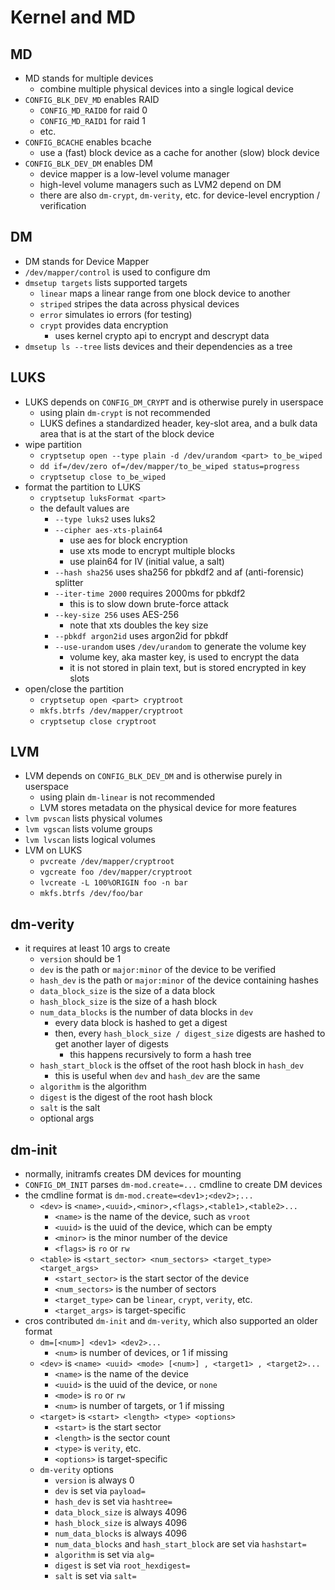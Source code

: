Kernel and MD
=============

## MD

- MD stands for multiple devices
  - combine multiple physical devices into a single logical device
- `CONFIG_BLK_DEV_MD` enables RAID
  - `CONFIG_MD_RAID0` for raid 0
  - `CONFIG_MD_RAID1` for raid 1
  - etc.
- `CONFIG_BCACHE` enables bcache
  - use a (fast) block device as a cache for another (slow) block device
- `CONFIG_BLK_DEV_DM` enables DM
  - device mapper is a low-level volume manager
  - high-level volume managers such as LVM2 depend on DM
  - there are also `dm-crypt`, `dm-verity`, etc. for device-level encryption /
    verification

## DM

- DM stands for Device Mapper
- `/dev/mapper/control` is used to configure dm
- `dmsetup targets` lists supported targets
  - `linear` maps a linear range from one block device to another
  - `striped` stripes the data across physical devices
  - `error` simulates io errors (for testing)
  - `crypt` provides data encryption
    - uses kernel crypto api to encrypt and descrypt data
- `dmsetup ls --tree` lists devices and their dependencies as a tree

## LUKS

- LUKS depends on `CONFIG_DM_CRYPT` and is otherwise purely in userspace
  - using plain `dm-crypt` is not recommended
  - LUKS defines a standardized header, key-slot area, and a bulk data area
    that is at the start of the block device
- wipe partition
  - `cryptsetup open --type plain -d /dev/urandom <part> to_be_wiped`
  - `dd if=/dev/zero of=/dev/mapper/to_be_wiped status=progress`
  - `cryptsetup close to_be_wiped`
- format the partition to LUKS
  - `cryptsetup luksFormat <part>`
  - the default values are
    - `--type luks2` uses luks2
    - `--cipher aes-xts-plain64`
      - use aes for block encryption
      - use xts mode to encrypt multiple blocks
      - use plain64 for IV (initial value, a salt)
    - `--hash sha256` uses sha256 for pbkdf2 and af (anti-forensic) splitter
    - `--iter-time 2000` requires 2000ms for pbkdf2
      - this is to slow down brute-force attack
    - `--key-size 256` uses AES-256
      - note that xts doubles the key size
    - `--pbkdf argon2id` uses argon2id for pbkdf
    - `--use-urandom` uses `/dev/urandom` to generate the volume key
      - volume key, aka master key, is used to encrypt the data
      - it is not stored in plain text, but is stored encrypted in key slots
- open/close the partition
  - `cryptsetup open <part> cryptroot`
  - `mkfs.btrfs /dev/mapper/cryptroot`
  - `cryptsetup close cryptroot`

## LVM

- LVM depends on `CONFIG_BLK_DEV_DM` and is otherwise purely in userspace
  - using plain `dm-linear` is not recommended
  - LVM stores metadata on the physical device for more features
- `lvm pvscan` lists physical volumes
- `lvm vgscan` lists volume groups
- `lvm lvscan` lists logical volumes
- LVM on LUKS
  - `pvcreate /dev/mapper/cryptroot`
  - `vgcreate foo /dev/mapper/cryptroot`
  - `lvcreate -L 100%ORIGIN foo -n bar`
  - `mkfs.btrfs /dev/foo/bar`

## dm-verity

- it requires at least 10 args to create
  - `version` should be 1
  - `dev` is the path or `major:minor` of the device to be verified
  - `hash_dev` is the path or `major:minor` of the device containing hashes
  - `data_block_size` is the size of a data block
  - `hash_block_size` is the size of a hash block
  - `num_data_blocks` is the number of data blocks in `dev`
    - every data block is hashed to get a digest
    - then, every `hash_block_size / digest_size` digests are hashed to get
      another layer of digests
      - this happens recursively to form a hash tree
  - `hash_start_block` is the offset of the root hash block in `hash_dev`
    - this is useful when `dev` and `hash_dev` are the same
  - `algorithm` is the algorithm
  - `digest` is the digest of the root hash block
  - `salt` is the salt
  - optional args

## dm-init

- normally, initramfs creates DM devices for mounting
- `CONFIG_DM_INIT` parses `dm-mod.create=...` cmdline to create DM devices
- the cmdline format is `dm-mod.create=<dev1>;<dev2>;...`
  - `<dev>` is `<name>,<uuid>,<minor>,<flags>,<table1>,<table2>...`
    - `<name>` is the name of the device, such as `vroot`
    - `<uuid>` is the uuid of the device, which can be empty
    - `<minor>` is the minor number of the device
    - `<flags>` is `ro` or `rw`
  - `<table>` is `<start_sector> <num_sectors> <target_type> <target_args>`
    - `<start_sector>` is the start sector of the device
    - `<num_sectors>` is the number of sectors
    - `<target_type>` can be `linear`, `crypt`, `verity`, etc.
    - `<target_args>` is target-specific
- cros contributed `dm-init` and `dm-verity`, which also supported an older
  format
  - `dm=[<num>] <dev1> <dev2>...`
    - `<num>` is number of devices, or 1 if missing
  - `<dev>` is `<name> <uuid> <mode> [<num>] , <target1> , <target2>...`
    - `<name>` is the name of the device
    - `<uuid>` is the uuid of the device, or `none`
    - `<mode>` is `ro` or `rw`
    - `<num>` is number of targets, or 1 if missing
  - `<target>` is `<start> <length> <type> <options>`
    - `<start>` is the start sector
    - `<length>` is the sector count
    - `<type>` is `verity`, etc.
    - `<options>` is target-specific
  - `dm-verity` options
    - `version` is always 0
    - `dev` is set via `payload=`
    - `hash_dev` is set via `hashtree=`
    - `data_block_size` is always 4096
    - `hash_block_size` is always 4096
    - `num_data_blocks` is always 4096
    - `num_data_blocks` and `hash_start_block` are set via `hashstart=`
    - `algorithm` is set via `alg=`
    - `digest` is set via `root_hexdigest=`
    - `salt` is set via `salt=`
